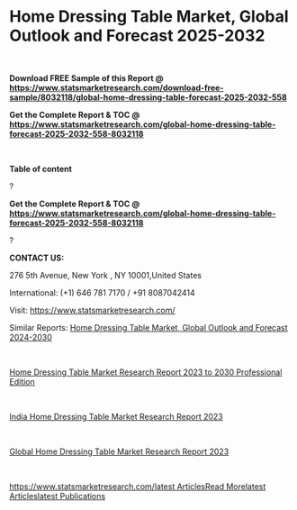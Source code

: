<h1>Home Dressing Table Market, Global Outlook and Forecast 2025-2032</h1><br/><p><strong>Download FREE Sample of this Report @ <a href="https://www.statsmarketresearch.com/download-free-sample/8032118/global-home-dressing-table-forecast-2025-2032-558">https://www.statsmarketresearch.com/download-free-sample/8032118/global-home-dressing-table-forecast-2025-2032-558</a></strong></p>
 
 
 
 <div><b>Get the Complete Report & TOC @ <a href="https://www.statsmarketresearch.com/global-home-dressing-table-forecast-2025-2032-558-8032118">https://www.statsmarketresearch.com/global-home-dressing-table-forecast-2025-2032-558-8032118</a></b></div>
 
 
 
 <p><br />
 
 <b>Table of content</b></p>
 
 
 
 <p>? </p>
 
 
 
 <div><b>Get the Complete Report & TOC @ <a href="https://www.statsmarketresearch.com/global-home-dressing-table-forecast-2025-2032-558-8032118">https://www.statsmarketresearch.com/global-home-dressing-table-forecast-2025-2032-558-8032118</a></b></div>
 
 
 
 <p>? </p>
 
 
 
 <p><b>CONTACT US:</b><br />
 
 276 5th Avenue, New York , NY 10001,United States<br />
 
 International: (+1) 646 781 7170 / +91 8087042414<br />
 
 Visit: <a href="https://www.statsmarketresearch.com/">https://www.statsmarketresearch.com/</a><br />
 
 Similar Reports: <a href="https://www.statsmarketresearch.com/global-home-dressing-table-forecast-2025-2032-558-8032118">Home Dressing Table Market, Global Outlook and Forecast 2024-2030</a><br />
 
 <br />
 
 <a href="https://www.statsmarketresearch.com/global-home-dressing-table-forecast-2025-2032-558-8032118">Home Dressing Table Market Research Report 2023 to 2030 Professional Edition</a><br />
 
 <br />
 
 <a href="https://www.statsmarketresearch.com/global-home-dressing-table-forecast-2025-2032-558-8032118">India Home Dressing Table Market Research Report 2023</a><br />
 
 <br />
 
 <a href="https://www.statsmarketresearch.com/global-home-dressing-table-forecast-2025-2032-558-8032118">Global Home Dressing Table Market Research Report 2023</a><br />
 
 <br />
 
 <a href="https://gyeongbokgung.com">https://www.statsmarketresearch.com/</a><a href="https://hallyeomaritime.com">latest Articles</a><a href="https://jingwansa.com">Read More</a><a href="https://nguoiviet.jp/">latest Articles</a><a href="https://www.intelmarketresearch.com/">latest Publications</a></p>